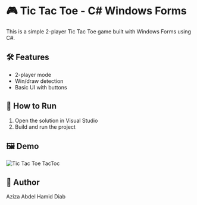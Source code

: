 # 🎮 Tic Tac Toe - C# Windows Forms

This is a simple 2-player Tic Tac Toe game built with Windows Forms using C#.

## 🛠 Features
- 2-player mode
- Win/draw detection
- Basic UI with buttons

## 🚀 How to Run
1. Open the solution in Visual Studio
2. Build and run the project

## 🖼 Demo
![Tic Tac Toe TacToc](https://github.com/azizadiab/TicTacToe/blob/main/TacToc.png?raw=true)
## 📌 Author
Aziza Abdel Hamid Diab
